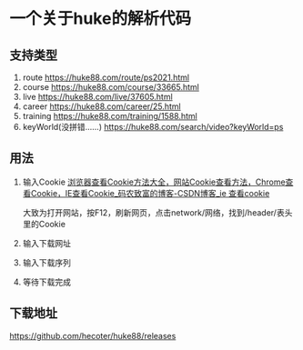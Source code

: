 # 一个关于huke的解析代码

## 支持类型

1. route https://huke88.com/route/ps2021.html
2. course https://huke88.com/course/33665.html
3. live https://huke88.com/live/37605.html
4. career https://huke88.com/career/25.html
5. training https://huke88.com/training/1588.html
6. keyWorld(没拼错……) https://huke88.com/search/video?keyWorld=ps

## 用法

1. 输入Cookie [浏览器查看Cookie方法大全，网站Cookie查看方法，Chrome查看Cookie，IE查看Cookie_码农致富的博客-CSDN博客_ie 查看cookie](https://blog.csdn.net/u011781521/article/details/87791125)

   大致为打开网站，按F12，刷新网页，点击network/网络，找到/header/表头里的Cookie

2. 输入下载网址

3. 输入下载序列

4. 等待下载完成

## 下载地址

https://github.com/hecoter/huke88/releases

